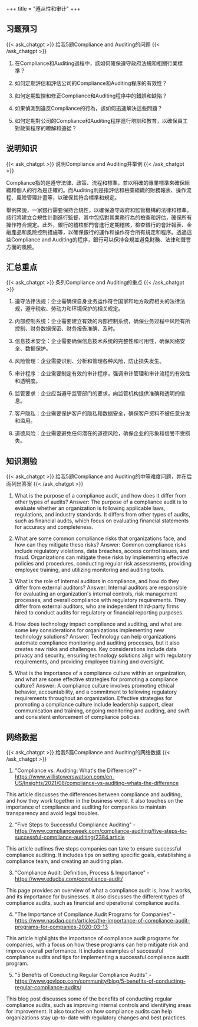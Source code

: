 +++
title = "遵从性和审计"
+++
## 习题预习
{{< ask_chatgpt >}}
给我5题Compliance and Auditing的问题
{{< /ask_chatgpt >}}



1. 在Compliance和Auditing過程中，該如何確保遵守政府法規和相關行業標準？

2. 如何定期評估和評估公司的Compliance和Auditing程序的有效性？

3. 如何定期監控和修正Compliance和Auditing程序中的錯誤和缺陷？

4. 如果偵測到違反Compliance的行為，該如何迅速解決這些問題？

5. 如何定期對公司的Compliance和Auditing程序進行培訓和教育，以確保員工對政策程序的瞭解和遵從？   

## 说明知识
{{< ask_chatgpt >}}
说明Compliance and Auditing并举例
{{< /ask_chatgpt >}}



Compliance指的是遵守法律、政策、流程和標準，並以明確的專業標準來確保組織和個人的行為是正確的。而Auditing則是指評估和檢查組織的財務報表、操作流程、風險管理計畫等，以確保其符合標準和規定。

舉例來說，一家銀行需要保持合規性，以確保遵守政府和監管機構的法律和標準。該行將建立合規性計劃進行監督，其中包括對其業務行為的檢查和評估，確保所有操作符合規定。此外，銀行的稽核部門會進行定期稽核，檢查銀行的會計報表、金融產品和風險控制措施等，以確保銀行的運作和操作符合所有規定和程序。透過這些Compliance and Auditing的程序，銀行可以保持合規並避免財務、法律和聲譽方面的風險。   

## 汇总重点
{{< ask_chatgpt >}}
条列Compliance and Auditing的重点
{{< /ask_chatgpt >}}



1. 遵守法律法规：企业需确保自身业务运作符合国家和地方政府相关的法律法规，遵守税收、劳动力和环境保护的相关规定。

2. 内部控制系统：企业需要建立有效的内部控制系统，确保业务过程中风险有所控制、财务数据保密、财务报告准确、及时。

3. 信息技术安全：企业需要确保信息技术系统的完整性和可用性，确保网络安全、数据保护。

4. 风险管理：企业需要识别、分析和管理各种风险，防止损失发生。

5. 审计程序：企业需要制定有效的审计程序，强调审计管理和审计流程的有效性和透明度。

6. 监管要求：企业应当遵守监管部门的要求，向监管机构提供准确和透明的信息。

7. 客户隐私：企业需要保护客户的隐私和数据安全，确保客户资料不被任意分发和滥用。

8. 道德风险：企业需要避免任何潜在的道德风险，确保企业的形象和信誉不受损失。   

## 知识测验
{{< ask_chatgpt >}}
给我5题Compliance and Auditing的中等难度问题，并在后面列出答案
{{< /ask_chatgpt >}}



1. What is the purpose of a compliance audit, and how does it differ from other types of audits? 
Answer: The purpose of a compliance audit is to evaluate whether an organization is following applicable laws, regulations, and industry standards. It differs from other types of audits, such as financial audits, which focus on evaluating financial statements for accuracy and completeness.

2. What are some common compliance risks that organizations face, and how can they mitigate these risks? 
Answer: Common compliance risks include regulatory violations, data breaches, access control issues, and fraud. Organizations can mitigate these risks by implementing effective policies and procedures, conducting regular risk assessments, providing employee training, and utilizing monitoring and auditing tools.

3. What is the role of internal auditors in compliance, and how do they differ from external auditors? 
Answer: Internal auditors are responsible for evaluating an organization's internal controls, risk management processes, and overall compliance with regulatory requirements. They differ from external auditors, who are independent third-party firms hired to conduct audits for regulatory or financial reporting purposes.

4. How does technology impact compliance and auditing, and what are some key considerations for organizations implementing new technology solutions? 
Answer: Technology can help organizations automate compliance monitoring and auditing processes, but it also creates new risks and challenges. Key considerations include data privacy and security, ensuring technology solutions align with regulatory requirements, and providing employee training and oversight.

5. What is the importance of a compliance culture within an organization, and what are some effective strategies for promoting a compliance culture? 
Answer: A compliance culture involves promoting ethical behavior, accountability, and a commitment to following regulatory requirements throughout an organization. Effective strategies for promoting a compliance culture include leadership support, clear communication and training, ongoing monitoring and auditing, and swift and consistent enforcement of compliance policies.   

## 网络数据
{{< ask_chatgpt >}}
给我5篇Compliance and Auditing的网络数据
{{< /ask_chatgpt >}}



1. "Compliance vs. Auditing: What's the Difference?" - https://www.willistowerswatson.com/en-US/Insights/2021/08/compliance-vs-auditing-whats-the-difference

This article discusses the differences between compliance and auditing, and how they work together in the business world. It also touches on the importance of compliance and auditing for companies to maintain transparency and avoid legal troubles.

2. "Five Steps to Successful Compliance Auditing" - https://www.complianceweek.com/compliance-auditing/five-steps-to-successful-compliance-auditing/2384.article

This article outlines five steps companies can take to ensure successful compliance auditing. It includes tips on setting specific goals, establishing a compliance team, and creating an auditing plan.

3. "Compliance Audit: Definition, Process & Importance" - https://www.educba.com/compliance-audit/

This page provides an overview of what a compliance audit is, how it works, and its importance for businesses. It also discusses the different types of compliance audits, such as financial and operational compliance audits.

4. "The Importance of Compliance Audit Programs for Companies" - https://www.nasdaq.com/articles/the-importance-of-compliance-audit-programs-for-companies-2020-03-13

This article highlights the importance of compliance audit programs for companies, with a focus on how these programs can help mitigate risk and improve overall performance. It includes examples of successful compliance audits and tips for implementing a successful compliance audit program.

5. "5 Benefits of Conducting Regular Compliance Audits" - https://www.govloop.com/community/blog/5-benefits-of-conducting-regular-compliance-audits/

This blog post discusses some of the benefits of conducting regular compliance audits, such as improving internal controls and identifying areas for improvement. It also touches on how compliance audits can help organizations stay up-to-date with regulatory changes and best practices.   

